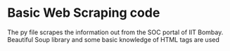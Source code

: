 # Basic Web Scraping code
The py file scrapes the information out from the SOC portal of IIT Bombay. Beautiful Soup library and some basic knowledge of HTML tags are used

